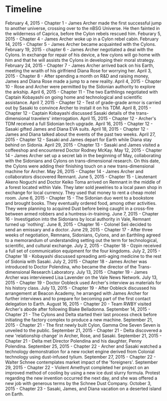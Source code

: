 # **Timeline**

February 4, 2015 - Chapter 1 -  James Archer made the first successful jump to another universe, crossing over to the nBSG Universe. He then fainted in the wilderness of Caprica, before the Cylon rebels rescued him.
Feburary 5, 2015 - Chapter 4 - James Archer woke up in a Cylon rebel cabin.
February 14, 2015 - Chapter 5 - James Archer became acquainted with the Cylons.
February 19, 2015 - chapter 6 - James Archer negotiated a deal with the Cylons. In exchange for repair of his device, a few cylons will go home with him and that he will assists the Cylons in developing their moral strategy.
February 24, 2015 - Chapter 7 - James Archer arrived back on his Earth, meeting the wraith of his girlfriend Diana Rose for worrying her.
April 3, 2015 - Chapter 8 - After spending a month on R&D and raising money, James and Diana Rose made a jump to a new reality.
April 4, 2015 - Chapter 10 - Rose and Archer were permitted by the Sidonian authority to explore the arkship.
April 6, 2015 - Chapter 11 - The two Earthlings negotiated with Captain Kobayashi on going home and technological and scientific assistance.
April 7, 2015 - Chapter 12 - Test of grade-grade armor is carried out by Sasaki to convince Archer to install it on his TDM.
April 8, 2015 - Chapter 12 - Captain Kobayashi discussed Sasaki details of the trans-dimensional travelers' interrogation.
April 15, 2015 - Chapter 12 - Archer's TDM received a full Sidonian tech upgrade.
April 16, 2015 - Chapter 12 - Sasaki gifted James and Diana EVA suits.
April 18, 2015 - Chapter 12 - James and Diana talked about the events of the past two weeks.
April 27, 2015 - Chapter 12 - Sasaki and James depart for Earth while Diana stay behind on Sidonia.
April 29, 2015 - Chapter 13 - Sasaki and James visited a coffeeshop and encountered Doctor Rodney McKay.
May 12, 2015 - Chapter 14 - James Archer set up a secret lab in the beginning of May, collaborating with the Sidonians and Cylons on trans-dimensional research. On this date, the Cylons were adding their finishing touch on a new trans-dimensional machine for Archer.
May 26, 2015 - Chapter 14 - James Archer and collaborators discovered Remnant.
June 5, 2015 - Chapter 15 - Lieutenant Akeno Noguchi and Doctor Keiko Toma arrived on Remnant in the middle of a forest located within Vale. They later sold jewelries to a local pawn shop in exchange for local currency. They used that money to rent a cheap motel room.
June 6, 2015 - Chapter 15 - The Sidonian duo went to a bookstore and brought books. They eventually ordered food, among other activities. They were planning to acquired Dust before being caught in a cross-fire between armed robbers and a huntress-in-training.
June 7, 2015 - Chapter 16 - Investigation into the Sidonians by local authority in Vale, Remnant turned up 'nothing'.
June 8, 2015 - Chapter 16 - Colonel Seii decided to send an emissary and a doctor.
June 29, 2015 - Chapter 17 - After three weeks of negotiation, Remnans, Sidonians, Cylons, and an Earthling agreed to a memorandum of understanding setting out the term for technological, scientific, and cultural exchange.
July 2, 2015 - Chapter 18 - Ozpin received a full set of communication equipment for the four kingdoms.
July 2, 2015 - Chapter 18 - Kobayashi discussed spreading anti-aging medicine to the rest of Sidonia with Sasaki.
July 2, 2015 - Chapter 18 - James Archer was introduced to Doctor Polendina, who became the director of the Trans-dimensional Research Laboratory.
July 13, 2015 - Chapter 19 - James Archer was interviewed Lisa Lavender on the Vale News Network.
July 13, 2015 - Chapter 19 - Doctor Oobleck used Archer's interview as materials for his history class. July 13, 2015 - Chapter 19 - After Oobleck discussed his arrangement at Beacon Academy, he arranged with James Archer for further interviews and to prepare for becoming part of the first contact delegation to Earth.
August 16, 2015 - Chapter 20 - Team RWBY visited Archer's abode after following Blake Belladonna.
September 14, 2015 - Chapter 21 - The Cylons and Delta started their last process check before initiating the factory complex to produce a new machine.
September 21, 2015 - Chapter 21 - The first newly built Cylon, Gamma One Seven Seven is unveiled to the public.
September 21, 2015 - Chapter 21 - Delta discovered a new 'relationship change' in Archer, Rose, and Sasaki.
September 21, 2015 - Chapter 21 - Delta met Director Polendina and his daughter, Penny Polendina.
September 25, 2015 - Chapter 22 - Archer and Sasaki watched a technology demonstration for a new rocket engine derived from Colonial technology using dust-infused tylium.
September 27, 2015 - Chapter 22 - Walter Schnee contemplates market impact of the 'foreigners'.
September 29, 2015 - Chapter 22 - Violent Amethyst completed her project on an improved method of cooling by using a new ice dust slurry formula. Protest regarding the new invention occurred the next day, and she was offered a new job with generous terms by the Schnee Dust Company.
October 3, 2015 - Chapter 23 - Sasaki, James, and Diana vacation on a deserted island on Earth.
